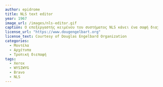 ```yaml
---
author: epidrome
title: NLS text editor 
year: 1967 
image_url: /images/nls-editor.gif
caption: Ο επεξεργαστής κειμένου του συστήματος NLS κάνει ένα σαφή διαχωρισμό ανάμεσα στην είσοδο κειμένου και στην επεξεργασία του, όπου το πρώτο γίνεται με το πληκτρολόγιο, ενώ το δεύτερο γίνεται με τον συνδυασμό του ποντικιού και του μικρού πληκτρολογίου ακόρντων. Με αυτόν τον τρόπο βελτιώνεται η εργονομία για πολύπλοκες διαδικασίες αφού ο χρήστης δεν χρειάζεται να πάρει τα χέρια του από τις συσκευές εισόδου. 
license_url: "https://www.dougengelbart.org" 
license_text: Courtesy of Douglas Engelbard Organization 
categories:
  - Μοντέλα
  - Αρχέτυπα
  - Τροπική διεπαφή
tags:
  - Xerox
  - WYSIWYG 
  - Bravo
  - NLS
---
```

